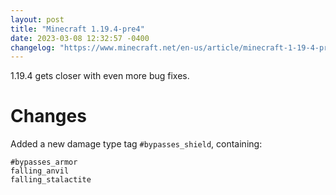 ```yaml
---
layout: post
title: "Minecraft 1.19.4-pre4"
date: 2023-03-08 12:32:57 -0400
changelog: "https://www.minecraft.net/en-us/article/minecraft-1-19-4-pre-release-4"
---
```


1.19.4 gets closer with even more bug fixes.

# Changes

Added a new damage type tag `#bypasses_shield`, containing:
```
#bypasses_armor
falling_anvil
falling_stalactite
```

